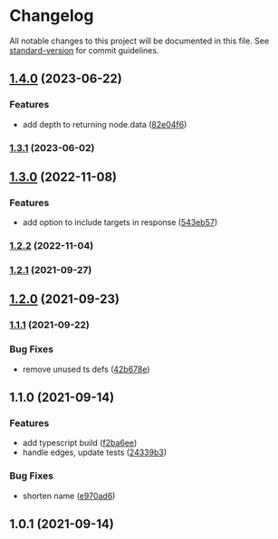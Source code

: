 # Changelog

All notable changes to this project will be documented in this file. See [standard-version](https://github.com/conventional-changelog/standard-version) for commit guidelines.

## [1.4.0](https://github.com/gorango/unist-util-ancestor/compare/v1.3.1...v1.4.0) (2023-06-22)


### Features

* add depth to returning node.data ([82e04f6](https://github.com/gorango/unist-util-ancestor/commit/82e04f6e0ed1da38aaf52328d1dc4e3aa761fac9))

### [1.3.1](https://github.com/gorango/unist-util-ancestor/compare/v1.3.0...v1.3.1) (2023-06-02)

## [1.3.0](https://github.com/gorango/unist-util-ancestor/compare/v1.2.2...v1.3.0) (2022-11-08)


### Features

* add option to include targets in response ([543eb57](https://github.com/gorango/unist-util-ancestor/commit/543eb57e426d7a8401f93847236cd7ae79fd5038))

### [1.2.2](https://github.com/gorango/unist-util-ancestor/compare/v1.2.0...v1.2.2) (2022-11-04)

### [1.2.1](https://github.com/gorango/unist-util-ancestor/compare/v1.2.0...v1.2.1) (2021-09-27)

## [1.2.0](https://github.com/gorango/unist-util-ancestor/compare/v1.1.1...v1.2.0) (2021-09-23)

### [1.1.1](https://github.com/gorango/unist-util-ancestor/compare/v1.1.0...v1.1.1) (2021-09-22)


### Bug Fixes

* remove unused ts defs ([42b678e](https://github.com/gorango/unist-util-ancestor/commit/42b678e430f589abba61a9227a6f093223935490))

## 1.1.0 (2021-09-14)


### Features

* add typescript build ([f2ba6ee](https://github.com/gorango/unist-util-ancestor/commit/f2ba6ee370a1f2d326d4962bc0d1d9207367ab72))
* handle edges, update tests ([24339b3](https://github.com/gorango/unist-util-ancestor/commit/24339b37afc35264d9e5ed3844ccaa671882d32a))


### Bug Fixes

* shorten name ([e970ad6](https://github.com/gorango/unist-util-ancestor/commit/e970ad67f46c390282ec5fe60e54d0109075e755))

## 1.0.1 (2021-09-14)

